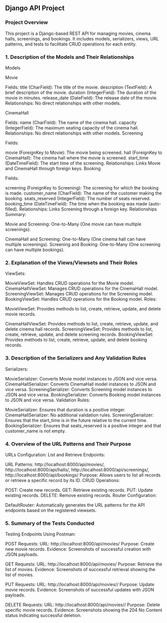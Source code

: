 ## Django API Project
### Project Overview
This project is a Django-based REST API for managing movies, cinema halls, screenings, and bookings. It includes models, serializers, views, URL patterns, and tests to facilitate CRUD operations for each entity.

### 1. Description of the Models and Their Relationships
Models

Movie

Fields:
title (CharField): The title of the movie.
description (TextField): A brief description of the movie.
duration (IntegerField): The duration of the movie in minutes.
release_date (DateField): The release date of the movie.
Relationships: No direct relationships with other models.

CinemaHall

Fields:
name (CharField): The name of the cinema hall.
capacity (IntegerField): The maximum seating capacity of the cinema hall.
Relationships: No direct relationships with other models.
Screening

Fields:

movie (ForeignKey to Movie): The movie being screened.
hall (ForeignKey to CinemaHall): The cinema hall where the movie is screened.
start_time (DateTimeField): The start time of the screening.
Relationships: Links Movie and CinemaHall through foreign keys.
Booking

Fields:

screening (ForeignKey to Screening): The screening for which the booking is made.
customer_name (CharField): The name of the customer making the booking.
seats_reserved (IntegerField): The number of seats reserved.
booking_time (DateTimeField): The time when the booking was made (auto-filled).
Relationships: Links Screening through a foreign key.
Relationships Summary:

Movie and Screening: One-to-Many (One movie can have multiple screenings).

CinemaHall and Screening: One-to-Many (One cinema hall can have multiple screenings).
Screening and Booking: One-to-Many (One screening can have multiple bookings).
### 2. Explanation of the Views/Viewsets and Their Roles
ViewSets:

MovieViewSet: Handles CRUD operations for the Movie model.
CinemaHallViewSet: Manages CRUD operations for the CinemaHall model.
ScreeningViewSet: Manages CRUD operations for the Screening model.
BookingViewSet: Handles CRUD operations for the Booking model.
Roles:

MovieViewSet: Provides methods to list, create, retrieve, update, and delete movie records.

CinemaHallViewSet: Provides methods to list, create, retrieve, update, and delete cinema hall records.
ScreeningViewSet: Provides methods to list, create, retrieve, update, and delete screening records.
BookingViewSet: Provides methods to list, create, retrieve, update, and delete booking records.
### 3. Description of the Serializers and Any Validation Rules
Serializers:

MovieSerializer: Converts Movie model instances to JSON and vice versa.
CinemaHallSerializer: Converts CinemaHall model instances to JSON and vice versa.
ScreeningSerializer: Converts Screening model instances to JSON and vice versa.
BookingSerializer: Converts Booking model instances to JSON and vice versa.
Validation Rules:

MovieSerializer: Ensures that duration is a positive integer.
CinemaHallSerializer: No additional validation rules.
ScreeningSerializer: Ensures that the start_time is in the future relative to the current time.
BookingSerializer: Ensures that seats_reserved is a positive integer and that customer_name is not empty.
### 4. Overview of the URL Patterns and Their Purpose
URLs Configuration:
 List and Retrieve Endpoints:

URL Patterns: http://localhost:8000/api/movies/, http://localhost:8000/api/halls/, http://localhost:8000/api/screenings/, http://localhost:8000/api/bookings/
Purpose: Allows users to list all records or retrieve a specific record by its ID.
CRUD Operations:

POST: Create new records.
GET: Retrieve existing records.
PUT: Update existing records.
DELETE: Remove existing records.
Router Configuration:

DefaultRouter: Automatically generates the URL patterns for the API endpoints based on the registered viewsets.
### 5. Summary of the Tests Conducted
Testing Endpoints Using Postman:

POST Requests:
URL: http://localhost:8000/api/movies/
Purpose: Create new movie records.
Evidence: Screenshots of successful creation with JSON payloads.

GET Requests:
URL: http://localhost:8000/api/movies/
Purpose: Retrieve the list of movies.
Evidence: Screenshots of successful retrieval showing the list of movies.

PUT Requests:
URL: http://localhost:8000/api/movies/<id>/
Purpose: Update movie records.
Evidence: Screenshots of successful updates with JSON payloads.

DELETE Requests:
URL: http://localhost:8000/api/movies/<id>/
Purpose: Delete specific movie records.
Evidence: Screenshots showing the 204 No Content status indicating successful deletion.
